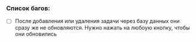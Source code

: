 
### Список багов:
- [ ] После добавления или удаления задачи через базу данных они сразу же не обновляются. Нужно нажать на любоую кнопку, чтобы они обновились
